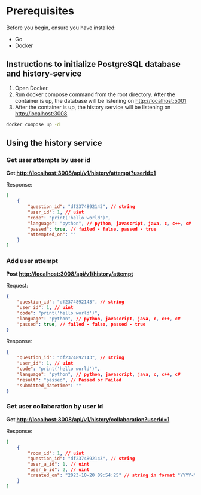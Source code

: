 # Prerequisites

Before you begin, ensure you have installed:

- Go
- Docker

## Instructions to initialize PostgreSQL database and history-service

1. Open Docker.
2. Run docker compose command from the root directory. After the container is up, the database will be listening on [http://localhost:5001](http://localhost:5001)
3. After the container is up, the history service will be listening on [http://localhost:3008](http://localhost:3008)

```bash
docker compose up -d
```

## Using the history service

### Get user attempts by user id

**Get <http://localhost:3008/api/v1/history/attempt?userId=1>**

Response:

```json
[
    {
        "question_id": "df2374892143", // string
        "user_id": 1, // uint
        "code": "print('hello world')",
        "language": "python", // python, javascript, java, c, c++, c#
        "passed": true, // failed - false, passed - true
        "attempted_on": ""
    }
]
```

### Add user attempt

**Post <http://localhost:3008/api/v1/history/attempt>**

Request:

```json
{
    "question_id": "df2374892143", // string
    "user_id": 1, // uint
    "code": "print('hello world')",
    "language": "python", // python, javascript, java, c, c++, c#
    "passed": true, // failed - false, passed - true
}
```

Response:

```json
{
    "question_id": "df2374892143", // string
    "user_id": 1, // uint
    "code": "print('hello world')",
    "language": "python", // python, javascript, java, c, c++, c#
    "result": "passed", // Passed or Failed
    "submitted_datetime": ""
}
```

### Get user collaboration by user id

**Get <http://localhost:3008/api/v1/history/collaboration?userId=1>**

Response:

```json
[
    {
        "room_id": 1, // uint
        "question_id": "df2374892143", // string
        "user_a_id": 1, // uint
        "user_b_id": 2, // uint
        "created_on": "2023-10-20 09:54:25" // string in format "YYYY-MM-DD HH:MM:SS"
    }
]
```
